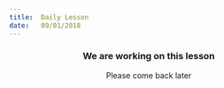```yaml
---
title:  Daily Lesson
date:   09/01/2018
---
```


### <center>We are working on this lesson</center>
<center>Please come back later</center>